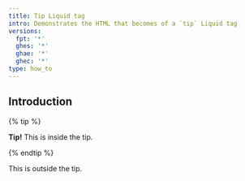 ```yaml
---
title: Tip Liquid tag
intro: Demonstrates the HTML that becomes of a `tip` Liquid tag
versions:
  fpt: '*'
  ghes: '*'
  ghae: '*'
  ghec: '*'
type: how_to
---
```


## Introduction

{% tip %}

**Tip!** This is inside the tip.

{% endtip %}

This is outside the tip.
